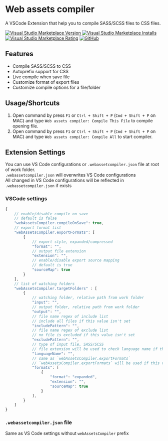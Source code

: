 # Web assets compiler

A VSCode Extension that help you to compile SASS/SCSS files to CSS files.

[![Visual Studio Marketplace Version](https://img.shields.io/visual-studio-marketplace/v/kiennp.web-assets-compiler?style=flat-square)](https://marketplace.visualstudio.com/items?itemName=kiennp.web-assets-compiler)
[![Visual Studio Marketplace Installs](https://img.shields.io/visual-studio-marketplace/i/kiennp.web-assets-compiler?style=flat-square)](https://marketplace.visualstudio.com/items?itemName=kiennp.web-assets-compiler)
[![Visual Studio Marketplace Rating](https://img.shields.io/visual-studio-marketplace/r/kiennp.web-assets-compiler?style=flat-square)](https://marketplace.visualstudio.com/items?itemName=kiennp.web-assets-compiler)
[![GitHub](https://img.shields.io/github/license/kiennp/web-assets-compiler?style=flat-square)](https://github.com/kiennp/web-assets-compiler)

## Features

* Compile SASS/SCSS to CSS
* Autoprefix support for CSS
* Live compile when save file
* Customize format of export files
* Customize compile options for a file/folder

## Usage/Shortcuts

1. Open command by press `F1` or `Ctrl + Shift + P` (`Cmd + Shift + P` on MAC) and type `Web assets compiler: Compile This File` to compile opening file.
1. Open command by press `F1` or `Ctrl + Shift + P` (`Cmd + Shift + P` on MAC) and type `Web assets compiler: Compile All` to start compiler.

## Extension Settings

You can use VS Code configurations or `.webassetcompiler.json` file at root of work folder.  
`.webassetcompiler.json` will overwrites VS Code configurations  
All changed in VS Code configurations will be reflected in `.webassetcompiler.json` if exists

### VSCode settings

```javascript
{
    // enable/disable compile on save
    // default is false
    "webAssetsCompiler.compileOnSave": true,
    // export format list
    "webAssetsCompiler.exportFormats": [
        {
            // export style, expanded/compressed
            "format": "",
            // output file extension
            "extension": "",
            // enable/disable export source mapping
            // default is true
            "sourceMap": true
        }
    ],
    // list of watching folders
    "webAssetsCompiler.targetFolders" : [
        {
            // watching folder, relative path from work folder
            "input": "",
            // output folder, relative path from work folder
            "output": "",
            // file name regex of include list
            // include all files if this value isn't set
            "includePattern": "",
            // file name regex of exclude list
            // no file is excluded if this value isn't set
            "excludePattern": "",
            // type of input file, SASS/SCSS
            // file extension will be used to check language name if this value isn't set
            "languageName": "",
            // same as `webAssetsCompiler.exportFormats`
            // `webAssetsCompiler.exportFormats` will be used if this value isn't set
            "formats": [
                {
                    "format": "expanded",
                    "extension": "",
                    "sourceMap": true
                }
            ],
        }
    ]
}
```

### `.webassetcompiler.json` file

Same as VS Code settings without `webAssetsCompiler` prefix
